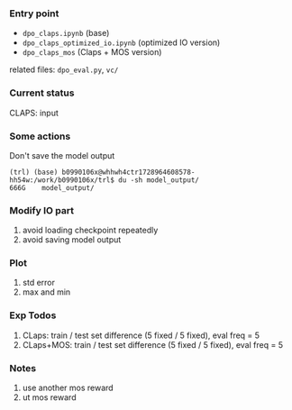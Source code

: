 ### Entry point
* `dpo_claps.ipynb` (base)
* `dpo_claps_optimized_io.ipynb` (optimized IO version)
* `dpo_claps_mos` (Claps + MOS version)

related files:
`dpo_eval.py`, `vc/`

### Current status
CLAPS: input 

### Some actions
Don't save the model output
```
(trl) (base) b0990106x@whhwh4ctr1728964608578-hh54w:/work/b0990106x/trl$ du -sh model_output/
666G    model_output/
```
### Modify IO part
1. avoid loading checkpoint repeatedly
2. avoid saving model output

### Plot
1. std error
2. max and min

### Exp Todos
1. CLaps: train / test set difference (5 fixed / 5 fixed), eval freq = 5
2. CLaps+MOS: train / test set difference (5 fixed / 5 fixed), eval freq = 5

### Notes
1. use another mos reward 
2. ut mos reward
